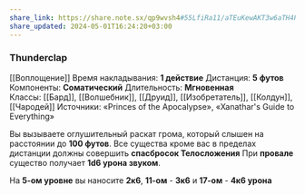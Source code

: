 ```yaml
---
share_link: https://share.note.sx/qp9wvsh4#55LfiRa11/aTEuKewAKT3w6aTH4PeW9TvtNe29h/so4
share_updated: 2024-05-01T16:24:20+03:00
---
```

### Thunderclap
[[Воплощение]]
Время накладывания: **1 действие**
Дистанция: **5 футов**
Компоненты: **Соматический**
Длительность: **Мгновенная**
Классы: [[Бард]], [[Волшебник]], [[Друид]], [[Изобретатель]], [[Колдун]], [[Чародей]]
Источники: «Princes of the Apocalypse», «Xanathar's Guide to Everything»

Вы вызываете оглушительный раскат грома, который слышен на расстоянии до **100 футов**. Все существа кроме вас в пределах дистанции должны совершить **спасбросок Телосложения** При **провале** существо получает **1d6 урона звуком**.  
  
На **5-ом уровне** вы наносите **2к6**, **11-ом** - **3к6** и **17-ом** - **4к6 урона**